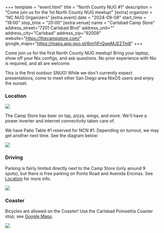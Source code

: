 +++
template = "event.html"
title = "North County NUG #1"
description = "Come join us for the 1st North County NUG meetup!"
[extra]
organizer = "NC NUG Organizers"
[extra.event]
date = "2024-09-08"
start_time = "18:00"
stop_time = "20:00"
[extra.venue]
name = "Carlsbad Camp Store"
address_street="7201 Carlsbad Blvd"
address_unit=""
address_city="Carlsbad"
address_zip="92008"
website="https://thecampstore.com/"
google_maps="https://maps.app.goo.gl/6nn1jFrQweMJE2Tm8"
+++

Come join us for the first North County NUG meetup! Bring your laptop, show off your Nix configs, and ask questions.
No prior experience with Nix is required, and all are welcome.

This is the first outdoor SNUG! While we don't currently expect presentations,
come to meet other San Diego area NixOS users and enjoy the sunset.

### Location

![](../campstore/cs-sunset.jpg)

The Camp Store has beer on tap, pizza, wings, and more. We'll have a power
inverter and internet connectivity taken care of.

We have Patio Table #1 reserved for NCN #1. Depending on turnout,
we may get another next time. See the diagram below:

![](../campstore/cs-rehosted-rental.jpg)

### Driving

Parking is fairly limited directly next to the Camp Store (only around 9 spots),
but there is free parking on Ponto Road and Avenida Encinas. See [Location](https://thecampstore.com/location/) for more info.

![](../campstore/cs-rehosted-parking.jpg)

### Coaster

Bicycles are allowed on the Coaster! Use the Carlsbad Poinsettia Coaster stop; see [Google Maps](https://maps.app.goo.gl/gm5mooqLxRvvKf4s5).

![](../campstore/cs-coaster.png)
